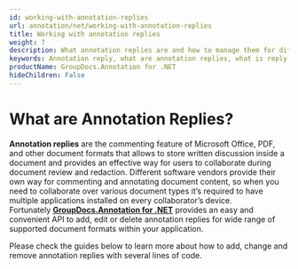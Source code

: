 ```yaml
---
id: working-with-annotation-replies
url: annotation/net/working-with-annotation-replies
title: Working with annotation replies
weight: 7
description: What annotation replies are and how to manage them for different document types? Check this this guide and learn how to add, edit, delete annotations using GroupDocs.Annotation for .NET API.
keywords: Annotation reply, what are annotation replies, what is reply
productName: GroupDocs.Annotation for .NET
hideChildren: False
---
```

# What are Annotation Replies?

**Annotation replies** are the commenting feature of Microsoft Office, PDF, and other document formats that allows to store written discussion inside a document and provides an effective way for users to collaborate during document review and redaction. Different software vendors provide their own way for commenting and annotating document content, so when you need to collaborate over various document types it’s required to have multiple applications installed on every collaborator’s device.   
Fortunately **[GroupDocs.Annotation for .NET](https://products.groupdocs.com/annotation/net)** provides an easy and convenient API to add, edit or delete annotation replies for wide range of supported document formats within your application.

Please check the guides below to learn more about how to add, change and remove annotation replies with several lines of code.
